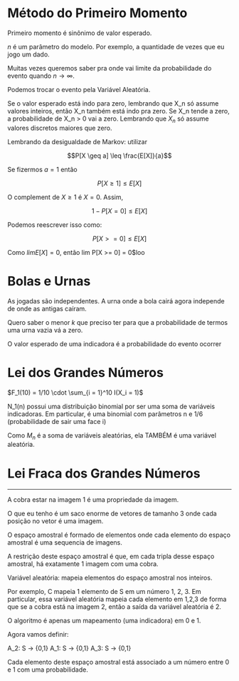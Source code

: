 # Método do Primeiro Momento

Primeiro momento é sinônimo de valor esperado. 

*n* é um parâmetro do modelo. Por exemplo, a quantidade de vezes que eu jogo um dado. 

Muitas vezes queremos saber pra onde vai limite da probabilidade do evento quando $n \rightarrow \infty$. 

Podemos trocar o evento pela Variável Aleatória. 

Se o valor esperado está indo para zero, lembrando que X_n só assume valores inteiros, então X_n também está indo pra zero. Se X_n tende a zero, a probabilidade de X_n > 0 vai a zero. Lembrando que $X_n$ só assume valores discretos maiores que zero. 

Lembrando da desigualdade de Markov: utilizar

$$P[X \geq a] \leq \frac{E[X]}{a}$$

Se fizermos $a = 1$ então 

$$P[X \geq 1] \leq E[X]$$

O complement de $X \geq 1$ é $X = 0$. Assim, 

$$1-P[X = 0] \leq E[X]$$

Podemos reescrever isso como: 

$$P[X >= 0] \leq E[X]$$

Como $lim E[X] = 0$, então lim P[X >= 0] = 0$loo

# Bolas e Urnas

As jogadas são independentes. A urna onde a bola cairá agora independe de onde as antigas caíram. 

Quero saber o menor $k$ que preciso ter para que a probabilidade de termos uma urna vazia vá a zero. 

O valor esperado de uma indicadora é a probabilidade do evento ocorrer

# Lei dos Grandes Números

$F_1(10) = 1/10 \cdot \sum_{i = 1}^10 I(X_i = 1)$

N_1(n) possui uma distribuição binomial por ser uma soma de variáveis indicadoras. 
Em particular, é uma binomial com parâmetros n e 1/6 (probabilidade de sair uma face i)

Como $M_n$ é a soma de variáveis aleatórias, ela TAMBÉM é uma variável aleatória.

# Lei Fraca dos Grandes Números


__________________

A cobra estar na imagem 1 é uma propriedade da imagem.

O que eu tenho é um saco enorme de vetores de tamanho 3 onde cada posição no vetor é uma imagem.

O espaço amostral é formado de elementos onde cada elemento do espaço amostral é uma sequencia de imagens. 

A restrição deste espaço amostral é que, em cada tripla desse espaço amostral, há exatamente 1 imagem com uma cobra. 

Variável aleatória: mapeia elementos do espaço amostral nos inteiros. 

Por exemplo, C mapeia 1 elemento de S em um número 1, 2, 3. Em particular, essa variável aleatória mapeia cada elemento em 1,2,3 de forma que se a cobra está na imagem 2, então a saída da variável aleatória é 2. 

O algoritmo é apenas um mapeamento (uma indicadora) em 0 e 1. 

Agora vamos definir: 


A_2: S -> {0,1}
A_1: S -> {0,1}
A_3: S -> {0,1}


Cada elemento deste espaço amostral está associado a um número entre 0 e 1 com uma probabilidade. 




